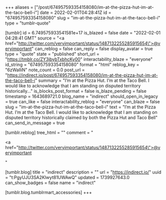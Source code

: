 +++
aliases = ["/post/674957593354158080/im-at-the-pizza-hut-im-at-the-taco-bell-i"]
date = 2022-02-01T04:28:41Z
id = "674957593354158080"
slug = "im-at-the-pizza-hut-im-at-the-taco-bell-i"
type = "tumblr-quote"

[tumblr]
id = 6.749575933541581e+17
is_blazed = false
date = "2022-02-01 04:28:41 GMT"
source = "<a href=\"http://twitter.com/veryimportant/status/1487132255285915654\">@veryimportant</a>"
can_reblog = false
can_reply = false
display_avatar = true
type = "quote"
state = "published"
short_url = "https://tmblr.co/ZY3jbybTxbhcKy00"
interactability_blaze = "everyone"
id_string = "674957593354158080"
format = "html"
reblog_key = "6zWalliN"
note_count = 0.0
post_url = "https://indirect.io/post/674957593354158080/im-at-the-pizza-hut-im-at-the-taco-bell-i"
summary = "I’m at the Pizza Hut. I’m at the Taco Bell. I would like to acknowledge that I am standing on disputed territory historically..."
is_blocks_post_format = false
is_blaze_pending = false
timestamp = 1643689721.0
blog_name = "indirect"
should_open_in_legacy = true
can_like = false
interactability_reblog = "everyone"
can_blaze = false
slug = "im-at-the-pizza-hut-im-at-the-taco-bell-i"
text = "I&rsquo;m at the Pizza Hut. I&rsquo;m at the Taco Bell. I would like to acknowledge that I am standing on disputed territory historically claimed by both the Pizza Hut and Taco Bell"
can_send_in_message = true

[tumblr.reblog]
tree_html = ""
comment = "<p><a href=\"http://twitter.com/veryimportant/status/1487132255285915654\">@veryimportant</a></p>"

[tumblr.blog]
title = "indirect"
description = ""
url = "https://indirect.io/"
uuid = "t:PgyUJU3SA2Klwyt81UWAwQ"
updated = 1739927643.0
can_show_badges = false
name = "indirect"

[tumblr.blog.tumblrmart_accessories]
+++
